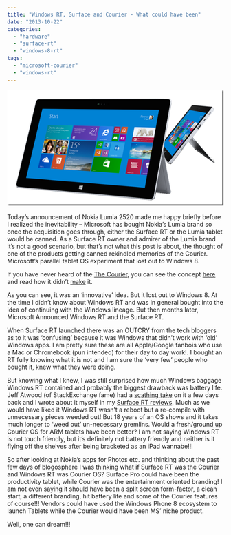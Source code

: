 ```yaml
---
title: "Windows RT, Surface and Courier - What could have been"
date: "2013-10-22"
categories: 
  - "hardware"
  - "surface-rt"
  - "windows-8-rt"
tags: 
  - "microsoft-courier"
  - "windows-rt"
---
```


[![image](images/image_thumb11.png "image")](http://sumitmaitra.files.wordpress.com/2013/10/image11.png)

Today’s announcement of Nokia Lumia 2520 made me happy briefly before I realized the inevitability – Microsoft has bought Nokia’s Lumia brand so once the acquisition goes through, either the Surface RT or the Lumia tablet would be canned. As a Surface RT owner and admirer of the Lumia brand it’s not a good scenario, but that’s not what this post is about, the thought of one of the products getting canned rekindled memories of the Courier. Microsoft’s parallel tablet OS experiment that lost out to Windows 8.

If you have never heard of the [The Courier](http://en.wikipedia.org/wiki/Microsoft_Courier), you can see the concept [here](http://www.engadget.com/2010/03/05/microsofts-courier-digital-journal-exclusive-pictures-and-de/) and read how it didn’t [make](http://news.cnet.com/8301-10805_3-20128013-75/the-inside-story-of-how-microsoft-killed-its-courier-tablet/) it.

As you can see, it was an ‘innovative’ idea. But it lost out to Windows 8. At the time I didn’t know about Windows RT and was in general bought into the idea of continuing with the Windows lineage. But then months later, Microsoft Announced Windows RT and the Surface RT.

When Surface RT launched there was an OUTCRY from the tech bloggers as to it was ‘confusing’ because it was Windows that didn’t work with ‘old’ Windows apps. I am pretty sure these are all Apple/Google fanbois who use a Mac or Chromebook (pun intended) for their day to day work!. I bought an RT fully knowing what it is not and I am sure the ‘very few’ people who bought it, knew what they were doing.

But knowing what I knew, I was still surprised how much Windows baggage Windows RT contained and probably the biggest drawback was battery life. Jeff Atwood (of StackExchange fame) had a [scathing take](http://www.codinghorror.com/blog/2013/10/why-does-windows-have-terrible-battery-life.html) on it a few days back and I wrote about it myself in my [Surface RT reviews](http://sumitmaitra.wordpress.com/category/all-articles/gadgets/surface-rt/). Much as we would have liked it Windows RT wasn’t a reboot but a re-compile with unnecessary pieces weeded out! But 18 years of an OS shows and it takes much longer to ‘weed out’ un-necessary gremlins. Would a fresh/ground up Courier OS for ARM tablets have been better? I am not saying Windows RT is not touch friendly, but it’s definitely not battery friendly and neither is it flying off the shelves after being bracketed as an iPad wannabe!!!

So after looking at Nokia’s apps for Photos etc. and thinking about the past few days of blogosphere I was thinking what if Surface RT was the Courier and Windows RT was Courier OS? Surface Pro could have been the productivity tablet, while Courier was the entertainment oriented branding! I am not even saying it should have been a split screen form-factor, a clean start, a different branding, hit battery life and some of the Courier features of course!!! Vendors could have used the Windows Phone 8 ecosystem to launch Tablets while the Courier would have been MS’ niche product.

Well, one can dream!!!

